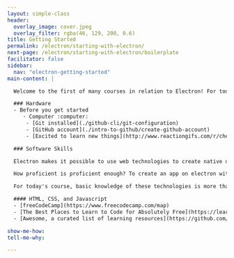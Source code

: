 ```yaml
---
layout: simple-class
header:
  overlay_image: cover.jpeg
  overlay_filter: rgba(46, 129, 200, 0.6)
title: Getting Started
permalink: /electron/starting-with-electron/
next-page: /electron/starting-with-electron/boilerplate
facilitator: false
sidebar:
  nav: "electron-getting-started"
main-content: |

  Welcome to the first of many courses in relation to Electron! For today Before we get started, we need to identify the things you are going to need to be successful in this course.

  ### Hardware
  - Before you get started
     - Computer :computer:
      - [Git installed](./github-cli/git-configuration)
      - [GitHub account](./intro-to-github/create-github-account)
      - [Excited to learn new things](http://www.reactiongifs.com/r/cheering_minions.gif)

  ### Software Skills

  Electron makes it possible to use web technologies to create native desktop applications. So, to use Electron fully, you will want to be proficient in HTML, CSS, and JavaScript.

  How proficient is proficient enough? To create an app on electron with web technologies, you would need the same level of proficiency that you'd need to create that app for the browser. With this tutorial, you'll see exactly how easy it is to use web application technology to create a desktop app.

  For today's course, basic knowledge of these technologies is more than enough. There are countless great resources for learning more about HTML, CSS, and Javascript. We recommend the following resources:

  #### HTML, CSS, and Javascript
  - [freeCodeCamp](https://www.freecodecamp.com/map)
  - [The Best Places to Learn to Code for Absolutely Free](https://learntocodewith.me/posts/code-for-free/)
  - [Awesome, a curated list of learning resources](https://github.com/sindresorhus/awesome)

show-me-how:
tell-me-why:

---
```

